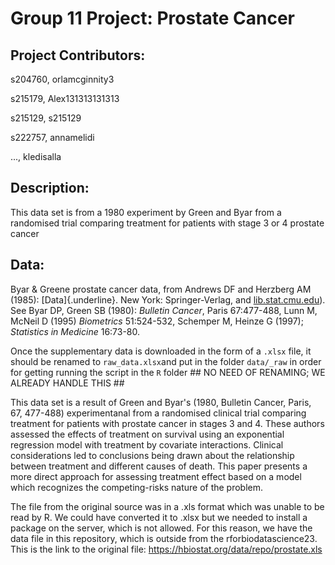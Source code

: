 # Group 11 Project: Prostate Cancer

## Project Contributors:

s204760, orlamcginnity3

s215179, Alex131313131313

s215129, s215129

s222757, annamelidi

..., kledisalla

## Description:

This data set is from a 1980 experiment by Green and Byar from a randomised trial comparing treatment for patients with stage 3 or 4 prostate cancer

## Data:

Byar & Greene prostate cancer data, from Andrews DF and Herzberg AM (1985): [Data]{.underline}. New York: Springer-Verlag, and [lib.stat.cmu.edu](http://lib.stat.cmu.edu/datasets/)). See Byar DP, Green SB (1980): *Bulletin Cancer*, Paris 67:477-488, Lunn M, McNeil D (1995) *Biometrics* 51:524-532, Schemper M, Heinze G (1997); *Statistics in Medicine* 16:73-80.

Once the supplementary data is downloaded in the form of a `.xlsx` file, it should be renamed to `raw_data.xlsx`and put in the folder `data/_raw` in order for getting running the script in the `R` folder ## NO NEED OF RENAMING; WE ALREADY HANDLE THIS ##

This data set is a result of Green and Byar's (1980, Bulletin Cancer, Paris, 67, 477-488) experimentanal from a randomised clinical trial comparing treatment for patients with prostate cancer in stages 3 and 4. These authors assessed the effects of treatment on survival using an exponential regression model with treatment by covariate interactions. Clinical considerations led to conclusions being drawn about the relationship between treatment and different causes of death. This paper presents a more direct approach for assessing treatment effect based on a model which recognizes the competing-risks nature of the problem.

The file from the original source was in a .xls format which was unable to be read by R. We could have converted it to .xlsx but we needed to install a package on the server, which is not allowed. For this reason, we have the data file in this repository, which is outside from the rforbiodatascience23.
 This is the link to the original file: https://hbiostat.org/data/repo/prostate.xls
